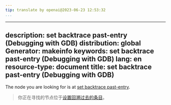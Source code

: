 ```yaml
---
tip: translate by openai@2023-06-23 12:53:32
...
```

---
description: set backtrace past-entry (Debugging with GDB)
distribution: global
Generator: makeinfo
keywords: set backtrace past-entry (Debugging with GDB)
lang: en
resource-type: document
title: set backtrace past-entry (Debugging with GDB)
---

The node you are looking for is at [set backtrace past-entry](Backtrace.html#set-backtrace-past_002dentry).

> 你正在寻找的节点位于[设置回溯过去的条目](Backtrace.html#set-backtrace-past_002dentry)。
